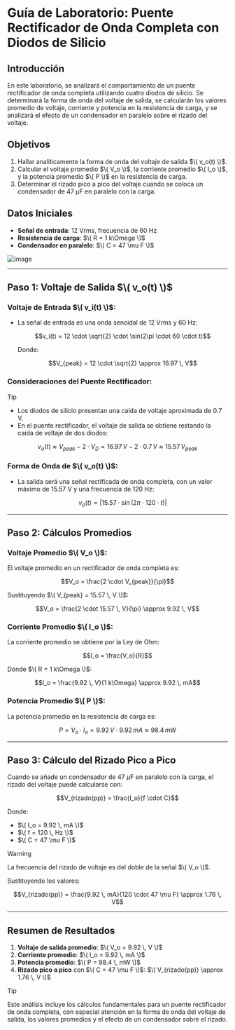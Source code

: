 # Guía de Laboratorio: Puente Rectificador de Onda Completa con Diodos de Silicio

## Introducción

En este laboratorio, se analizará el comportamiento de un puente rectificador de onda completa utilizando cuatro diodos de silicio. Se determinará la forma de onda del voltaje de salida, se calcularán los valores promedio de voltaje, corriente y potencia en la resistencia de carga, y se analizará el efecto de un condensador en paralelo sobre el rizado del voltaje.

## Objetivos
1. Hallar analíticamente la forma de onda del voltaje de salida $\( v_o(t) \)$.
2. Calcular el voltaje promedio $\( V_o \)$, la corriente promedio $\( I_o \)$, y la potencia promedio $\( P \)$ en la resistencia de carga.
3. Determinar el rizado pico a pico del voltaje cuando se coloca un condensador de 47 µF en paralelo con la carga.

## Datos Iniciales
- **Señal de entrada**: 12 Vrms, frecuencia de 60 Hz
- **Resistencia de carga**: $\( R = 1 k\Omega \)$
- **Condensador en paralelo**: $\( C = 47 \mu F \)$

![image](https://github.com/user-attachments/assets/e6ce7c27-35e1-4a3a-a414-1158b7fa2d40)

---

## **Paso 1: Voltaje de Salida $\( v_o(t) \)$**

### Voltaje de Entrada $\( v_i(t) \)$:
- La señal de entrada es una onda senoidal de 12 Vrms y 60 Hz:
  ```math
  v_i(t) = 12 \cdot \sqrt{2} \cdot \sin(2\pi \cdot 60 \cdot t)
  ```
  
  Donde:
  ```math
  V_{peak} = 12 \cdot \sqrt{2} \approx 16.97 \, V
  ```

### Consideraciones del Puente Rectificador:
> [!TIP]
> - Los diodos de silicio presentan una caída de voltaje aproximada de 0.7 V.
> - En el puente rectificador, el voltaje de salida se obtiene restando la caída de voltaje de dos diodos:
  ```math
  v_o(t) \approx V_{peak} - 2 \cdot V_D = 16.97 \, V - 2 \cdot 0.7 \, V \approx 15.57 \, V_{peak}
  ```

### Forma de Onda de $\( v_o(t) \)$:
- La salida será una señal rectificada de onda completa, con un valor máximo de 15.57 V y una frecuencia de 120 Hz:
  ```math
  v_o(t) = |15.57 \cdot \sin(2\pi \cdot 120 \cdot t)|
  ```

---

## **Paso 2: Cálculos Promedios**

### Voltaje Promedio $\( V_o \)$:
El voltaje promedio en un rectificador de onda completa es:
```math
V_o = \frac{2 \cdot V_{peak}}{\pi}
```
Sustituyendo $\( V_{peak} = 15.57 \, V \)$:
```math
V_o = \frac{2 \cdot 15.57 \, V}{\pi} \approx 9.92 \, V
```

### Corriente Promedio $\( I_o \)$:
La corriente promedio se obtiene por la Ley de Ohm:
```math
I_o = \frac{V_o}{R}
```
Donde $\( R = 1 k\Omega \)$:
```math
I_o = \frac{9.92 \, V}{1 k\Omega} \approx 9.92 \, mA
```

### Potencia Promedio $\( P \)$:
La potencia promedio en la resistencia de carga es:
```math
P = V_o \cdot I_o = 9.92 \, V \cdot 9.92 \, mA \approx 98.4 \, mW
```

---

## **Paso 3: Cálculo del Rizado Pico a Pico**

Cuando se añade un condensador de 47 µF en paralelo con la carga, el rizado del voltaje puede calcularse con:
```math
V_{rizado(pp)} = \frac{I_o}{f \cdot C}
```
Donde:
- $\( I_o = 9.92 \, mA \)$
- $\( f = 120 \, Hz \)$
- $\( C = 47 \mu F \)$

> [!WARNING]
> La frecuencia del rizado de voltaje es del doble de la señal  $\( V_o \)$.

Sustituyendo los valores:
```math
V_{rizado(pp)} = \frac{9.92 \, mA}{120 \cdot 47 \mu F} \approx 1.76 \, V
```

---

## **Resumen de Resultados**

1. **Voltaje de salida promedio**: $\( V_o = 9.92 \, V \)$
2. **Corriente promedio**: $\( I_o = 9.92 \, mA \)$
3. **Potencia promedio**: $\( P = 98.4 \, mW \)$
4. **Rizado pico a pico** con $\( C = 47 \mu F \)$: $\( V_{rizado(pp)} \approx 1.76 \, V \)$

> [!TIP]
> Este análisis incluye los cálculos fundamentales para un puente rectificador de onda completa, con especial atención en la forma de onda del voltaje de salida, los valores promedios y el efecto de un condensador sobre el rizado.


